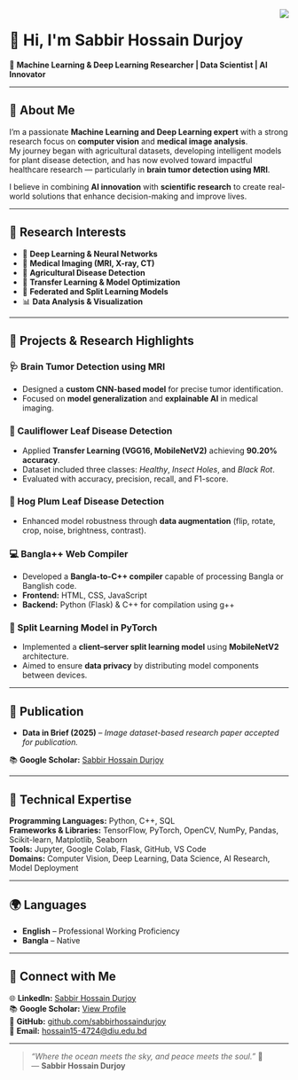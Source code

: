 <img align="right" src="https://visitor-badge.laobi.icu/badge?page_id=esabbir-hossain-durjoy.visitor-badge"/>

# 👋 Hi, I'm Sabbir Hossain Durjoy  
🎯 **Machine Learning & Deep Learning Researcher | Data Scientist | AI Innovator**

---

## 🧠 About Me
I’m a passionate **Machine Learning and Deep Learning expert** with a strong research focus on **computer vision** and **medical image analysis**.  
My journey began with agricultural datasets, developing intelligent models for plant disease detection, and has now evolved toward impactful healthcare research — particularly in **brain tumor detection using MRI**.  

I believe in combining **AI innovation** with **scientific research** to create real-world solutions that enhance decision-making and improve lives.  

---

## 🔬 Research Interests
- 🧩 **Deep Learning & Neural Networks**  
- 🧠 **Medical Imaging (MRI, X-ray, CT)**  
- 🌾 **Agricultural Disease Detection**  
- 🧮 **Transfer Learning & Model Optimization**  
- 🤝 **Federated and Split Learning Models**  
- 📊 **Data Analysis & Visualization**

---

## 🚀 Projects & Research Highlights

### 🩺 Brain Tumor Detection using MRI
- Designed a **custom CNN-based model** for precise tumor identification.  
- Focused on **model generalization** and **explainable AI** in medical imaging.  

### 🥦 Cauliflower Leaf Disease Detection
- Applied **Transfer Learning (VGG16, MobileNetV2)** achieving **90.20% accuracy**.  
- Dataset included three classes: *Healthy*, *Insect Holes*, and *Black Rot*.  
- Evaluated with accuracy, precision, recall, and F1-score.  

### 🌿 Hog Plum Leaf Disease Detection
- Enhanced model robustness through **data augmentation** (flip, rotate, crop, noise, brightness, contrast).  

### 💻 Bangla++ Web Compiler
- Developed a **Bangla-to-C++ compiler** capable of processing Bangla or Banglish code.  
- **Frontend:** HTML, CSS, JavaScript  
- **Backend:** Python (Flask) & C++ for compilation using g++  

### 🔗 Split Learning Model in PyTorch
- Implemented a **client–server split learning model** using **MobileNetV2** architecture.  
- Aimed to ensure **data privacy** by distributing model components between devices.

---

## 📄 Publication
- **Data in Brief (2025)** – *Image dataset-based research paper accepted for publication.*

📚 **Google Scholar:** [Sabbir Hossain Durjoy](https://scholar.google.com/citations?user=kutVEGUAAAAJ&hl=en)

---

## 🧰 Technical Expertise
**Programming Languages:** Python, C++, SQL  
**Frameworks & Libraries:** TensorFlow, PyTorch, OpenCV, NumPy, Pandas, Scikit-learn, Matplotlib, Seaborn  
**Tools:** Jupyter, Google Colab, Flask, GitHub, VS Code  
**Domains:** Computer Vision, Deep Learning, Data Science, AI Research, Model Deployment  

---

## 🌍 Languages
- **English** – Professional Working Proficiency  
- **Bangla** – Native  

---

## 🤝 Connect with Me
🌐 **LinkedIn:** [Sabbir Hossain Durjoy](https://www.linkedin.com/in/sabbir-hossain-durjoy-9732aa379/)  
📚 **Google Scholar:** [View Profile](https://scholar.google.com/citations?user=kutVEGUAAAAJ&hl=en)  
💼 **GitHub:** [github.com/sabbirhossaindurjoy](https://github.com/sabbirhossaindurjoy)  
📧 **Email:** hossain15-4724@diu.edu.bd  

---

> *“Where the ocean meets the sky, and peace meets the soul.”* 🌊  
> — **Sabbir Hossain Durjoy**
